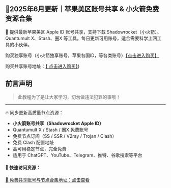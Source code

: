 ## 🚀2025年6月更新｜苹果美区账号共享 & 小火箭免费资源合集

📢 提供最新苹果美区 Apple ID 账号共享，支持下载 Shadowrocket（小火箭）、Quantumult X、Stash、圈X 等工具。每日更新可用账号，适合需要科学上网工具的小伙伴。

 购买独享账号（小火箭独享账号，苹果各国ID，等各类账号）[【点击进入购买】](https://juzixp.top/)

购买共享账号地址：[【 点击进入购买】](https://juzixp.top/buy/21))

## 前言声明

> 此教程为了是让大家学习，切勿做违法犯罪的事哦！

---

🔥 同步更新高质量节点资源：

- **小火箭账号共享（Shadowrocket Apple ID）**
- Quantumult X / Stash / 圈X 免费账号
- 免费节点订阅（SS / SSR / V2ray / Trojan / Clash）
- 免费 Clash 配置地址
- 高可用稳定节点，完全免费
- 适用于 ChatGPT、YouTube、Telegram、推特、谷歌搜索等平台

#### 🔗 快速访问资源：

[📌 免费共享账号与节点合集地址：点击查看](https://github.com/MuYan09/AppleID-Tutorial)
